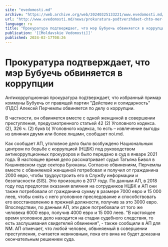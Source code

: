 ```yaml
---
site: "evedomosti.md"
archive: "https://web.archive.org/web/20240325133221/www.evedomosti.md/news/prokuratura-podtverzhdaet-chto-mer-bubuech-obvinyaetsya-v-ko"
url: "http://www.evedomosti.md/news/prokuratura-podtverzhdaet-chto-mer-bubuech-obvinyaetsya-v-ko"
language: ru
title: "Прокуратура подтверждает, что мэр Бубуечь обвиняется в коррупции"
publication: '[[Moldavskie Vedomosti]]'
published: 2024-02-17T08:26
---
```


# Прокуратура подтверждает, что мэр Бубуечь обвиняется в коррупции

Антикоррупционная прокуратура подтверждает, что избранный примар коммуны Бубуечь от правящей партии "Действие и солидарность" (ПДС) Алексей Перчемлы обвиняется по делу о коррупции.

В частности, он обвиняется вместе с одной женщиной в совершении преступления, предусмотренного статьей 42 (2) Уголовного кодекса. (2), 326 ч. (2) букв b) Уголовного кодекса, то есть – извлечение выгоды из влияния двумя или более лицами, сообщает noi.md.

Как сообщает AП, уголовное дело было возбуждено Национальным центром по борьбе с коррупцией (НЦБК) под руководством антикоррупционных прокуроров и было передано в суд в январе 2021 года. В настоящее время дело рассматривает судья Татьяна Бивол в Кишиневском суде сектора Буюканы. Согласно обвинениям, Перчемлы вместе с обвиняемой женщиной потребовал и получил от гражданина 2000 евро, чтобы трудоустроить его в Службу информации и безопасности (SIS). Это произошло в 2017 году. По данным AП, в 2018 году под предлогом оказания влияния на сотрудников НЦБК и АП они также потребовали от гражданина сумму в размере 7000 евро и 15 000 леев, чтобы снять с него уголовное преследование и способствовать его восстановлению в прежней должности, получив за это 3000 евро. Впоследствии, по данным AП, эти двое потребовали от того же человека 6000 евро, получив 4000 евро и 15 000 леев. "В настоящее время уголовное дело находится на стадии судебного следствия, то есть заслушивания свидетелей обвинения", - также сообщили в АП для NM. AП отмечает, что любой человек, обвиняемый в совершении преступления, считается невиновным, пока его вина не будет доказана окончательным решением суда.